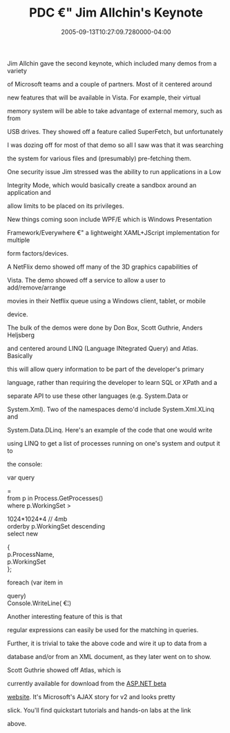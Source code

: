 ﻿---
title: PDC €" Jim Allchin's Keynote
date: "2005-09-13T10:27:09.7280000-04:00"
description: Jim Allchin gave the second keynote, which included many demos from
featuredImage: /img/default-post-image.jpg
---

Jim Allchin gave the second keynote, which included many demos from a variety

of Microsoft teams and a couple of partners. Most of it centered around

new features that will be available in Vista. For example, their virtual

memory system will be able to take advantage of external memory, such as from

USB drives. They showed off a feature called SuperFetch, but unfortunately

I was dozing off for most of that demo so all I saw was that it was searching

the system for various files and (presumably) pre-fetching them.

One security issue Jim stressed was the ability to run applications in a Low

Integrity Mode, which would basically create a sandbox around an application and

allow limits to be placed on its privileges.

New things coming soon include WPF/E which is Windows Presentation

Framework/Everywhere €" a lightweight XAML+JScript implementation for multiple

form factors/devices.

A NetFlix demo showed off many of the 3D graphics capabilities of

Vista. The demo showed off a service to allow a user to add/remove/arrange

movies in their Netflix queue using a Windows client, tablet, or mobile

device.

The bulk of the demos were done by Don Box, Scott Guthrie, Anders Heljsberg

and centered around LINQ (Language INtegrated Query) and Atlas. Basically

this will allow query information to be part of the developer's primary

language, rather than requiring the developer to learn SQL or XPath and a

separate API to use these other languages (e.g. System.Data or

System.Xml). Two of the namespaces demo'd include System.Xml.XLinq and

System.Data.DLinq. Here's an example of the code that one would write

using LINQ to get a list of processes running on one's system and output it to

the console:

var query

\=\
from p in Process.GetProcesses()\
where p.WorkingSet >

1024\*1024\*4 // 4mb\
orderby p.WorkingSet descending\
select new

{\
p.ProcessName,\
p.WorkingSet\
};

foreach (var item in

query)\
Console.WriteLine( €¦)

Another interesting feature of this is that

regular expressions can easily be used for the matching in queries.

Further, it is trivial to take the above code and wire it up to data from a

database and/or from an XML document, as they later went on to show.

Scott Guthrie showed off Atlas, which is

currently available for download from the [ASP.NET beta](http://beta.asp.net/default.aspx?tabindex=7&tabid=47)

[website](http://beta.asp.net/default.aspx?tabindex=7&tabid=47). It's Microsoft's AJAX story for v2 and looks pretty

slick. You'll find quickstart tutorials and hands-on labs at the link

above.

